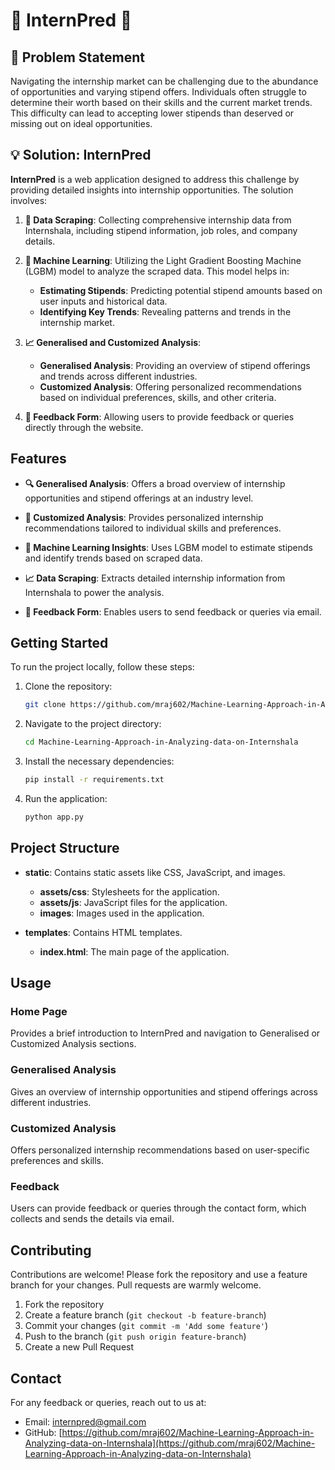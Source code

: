 # 🌟 InternPred 🌟

## 🚀 Problem Statement

Navigating the internship market can be challenging due to the abundance of opportunities and varying stipend offers. Individuals often struggle to determine their worth based on their skills and the current market trends. This difficulty can lead to accepting lower stipends than deserved or missing out on ideal opportunities.

## 💡 Solution: InternPred

**InternPred** is a web application designed to address this challenge by providing detailed insights into internship opportunities. The solution involves:

1. **🔄 Data Scraping**: Collecting comprehensive internship data from Internshala, including stipend information, job roles, and company details.

2. **🤖 Machine Learning**: Utilizing the Light Gradient Boosting Machine (LGBM) model to analyze the scraped data. This model helps in:
   - **Estimating Stipends**: Predicting potential stipend amounts based on user inputs and historical data.
   - **Identifying Key Trends**: Revealing patterns and trends in the internship market.

3. **📈 Generalised and Customized Analysis**:
   - **Generalised Analysis**: Providing an overview of stipend offerings and trends across different industries.
   - **Customized Analysis**: Offering personalized recommendations based on individual preferences, skills, and other criteria.

4. **💬 Feedback Form**: Allowing users to provide feedback or queries directly through the website.

## Features

- **🔍 Generalised Analysis**: Offers a broad overview of internship opportunities and stipend offerings at an industry level.

- **🎯 Customized Analysis**: Provides personalized internship recommendations tailored to individual skills and preferences.

- **🤖 Machine Learning Insights**: Uses LGBM model to estimate stipends and identify trends based on scraped data.

- **📈 Data Scraping**: Extracts detailed internship information from Internshala to power the analysis.

- **💬 Feedback Form**: Enables users to send feedback or queries via email.

## Getting Started

To run the project locally, follow these steps:

1. Clone the repository:
    ```bash
    git clone https://github.com/mraj602/Machine-Learning-Approach-in-Analyzing-data-on-Internshala.git
    ```
2. Navigate to the project directory:
    ```bash
    cd Machine-Learning-Approach-in-Analyzing-data-on-Internshala
    ```
3. Install the necessary dependencies:
    ```bash
    pip install -r requirements.txt
    ```
4. Run the application:
    ```bash
    python app.py
    ```

## Project Structure

- **static**: Contains static assets like CSS, JavaScript, and images.
  - **assets/css**: Stylesheets for the application.
  - **assets/js**: JavaScript files for the application.
  - **images**: Images used in the application.

- **templates**: Contains HTML templates.
  - **index.html**: The main page of the application.

## Usage

### Home Page

Provides a brief introduction to InternPred and navigation to Generalised or Customized Analysis sections.

### Generalised Analysis

Gives an overview of internship opportunities and stipend offerings across different industries.

### Customized Analysis

Offers personalized internship recommendations based on user-specific preferences and skills.

### Feedback

Users can provide feedback or queries through the contact form, which collects and sends the details via email.

## Contributing

Contributions are welcome! Please fork the repository and use a feature branch for your changes. Pull requests are warmly welcome.

1. Fork the repository
2. Create a feature branch (`git checkout -b feature-branch`)
3. Commit your changes (`git commit -m 'Add some feature'`)
4. Push to the branch (`git push origin feature-branch`)
5. Create a new Pull Request

## Contact

For any feedback or queries, reach out to us at:
- Email: [internpred@gmail.com](mailto:internpred@gmail.com)
- GitHub: [https://github.com/mraj602/Machine-Learning-Approach-in-Analyzing-data-on-Internshala](https://github.com/mraj602/Machine-Learning-Approach-in-Analyzing-data-on-Internshala)
